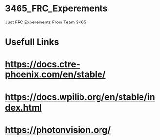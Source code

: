 # 3465_FRC_Experements
Just FRC Experements From Team 3465

# Usefull Links 
# https://docs.ctre-phoenix.com/en/stable/
# https://docs.wpilib.org/en/stable/index.html
# https://photonvision.org/
